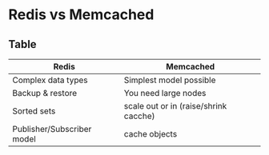 # Redis vs Memcached

## Table
|Redis                      |Memcached               |
|---------------------------|------------------------|
|Complex data types         |Simplest model possible |
|Backup & restore           |You need large nodes    |
|Sorted sets                | scale out or in (raise/shrink cacche) |
|Publisher/Subscriber model |cache objects |
